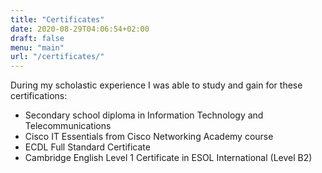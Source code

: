 ```yaml
---
title: "Certificates"
date: 2020-08-29T04:06:54+02:00
draft: false
menu: "main"
url: "/certificates/"
---
```


During my scholastic experience I was able to study and gain for these certifications:

- Secondary school diploma in Information Technology and Telecommunications
- Cisco IT Essentials from Cisco Networking Academy course
- ECDL Full Standard Certificate
- Cambridge English Level 1 Certificate in ESOL International (Level B2)
